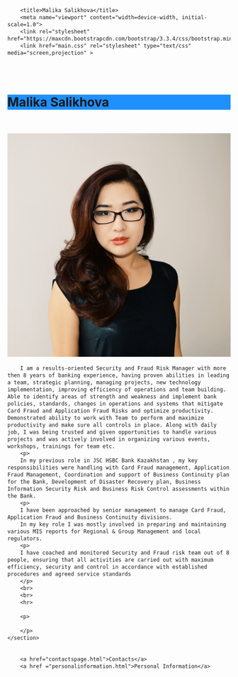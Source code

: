 <!DOCTYPE html>
<html lang="en">
<head>
        <meta charset="UTF-8">

        <title>Malika Salikhova</title>
        <meta name="viewport" content="width=device-width, initial-scale=1.0">
        <link rel="stylesheet" href="https://maxcdn.bootstrapcdn.com/bootstrap/3.3.4/css/bootstrap.min.css">
        <link href="main.css" rel="stylesheet" type="text/css" media="screen,projection" >
</head>
<body>

<br>
<br>

<h1 style ="background-color:DodgerBlue;">Malika Salikhova </h1>


<br>
<br>

<div id="wrapper">
    <section>
        <img class="myimage" src="picture2.jpg"/>
        <br>
        <p>

        I am a results-oriented Security and Fraud Risk Manager with more then 8 years of banking experience, having proven abilities in leading a team, strategic planning, managing projects, new technology implementation, improving efficiency of operations and team building. Able to identify areas of strength and weakness and implement bank policies, standards, changes in operations and systems that mitigate Card Fraud and Application Fraud Risks and optimize productivity. Demonstrated ability to work with Team to perform and maximize productivity and make sure all controls in place. Along with daily job, I was being trusted and given opportunities to handle various projects and was actively involved in organizing various events, workshops, trainings for team etc.
        <p>
        In my previous role in JSC HSBC Bank Kazakhstan , my key responsibilities were handling with Card Fraud management, Application Fraud Management, Coordination and support of Business Continuity plan for the Bank, Development of Disaster Recovery plan, Business Information Security Risk and Business Risk Control assessments within the Bank. 
        <p>
        I have been approached by senior management to manage Card Fraud, Application Fraud and Business Continuity divisions.
        In my key role I was mostly involved in preparing and maintaining various MIS reports for Regional & Group Management and local regulators. 
        <p>
        I have coached and monitored Security and Fraud risk team out of 8 people, ensuring that all activities are carried out with maximum efficiency, security and control in accordance with established procedures and agreed service standards 
        </p>
        <br>
        <br>
        <hr>

        <p>
            
        </p>
    </section>
    
    
        <a href="contactspage.html">Contacts</a>
        <a href ="personalinformation.html">Personal Information</a>
    
</div>


</body>
</html>
